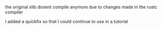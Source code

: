 the original xlib dosent compile anymore due to changes made in the rustc compiler

I added a quickfix so that I could continue to use in a tutorial
